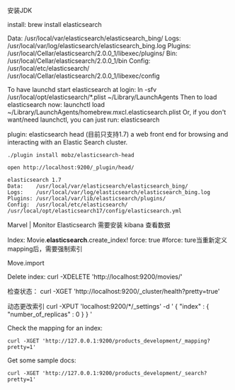 安装JDK

install:
  brew install elasticsearch

Data:    /usr/local/var/elasticsearch/elasticsearch_bing/
Logs:    /usr/local/var/log/elasticsearch/elasticsearch_bing.log
Plugins: /usr/local/Cellar/elasticsearch/2.0.0_1/libexec/plugins/
Bin:     /usr/local/Cellar/elasticsearch/2.0.0_1/bin
Config:  /usr/local/etc/elasticsearch/
         /usr/local/Cellar/elasticsearch/2.0.0_1/libexec/config

To have launchd start elasticsearch at login:
  ln -sfv /usr/local/opt/elasticsearch/*.plist ~/Library/LaunchAgents
Then to load elasticsearch now:
  launchctl load ~/Library/LaunchAgents/homebrew.mxcl.elasticsearch.plist
Or, if you don't want/need launchctl, you can just run:
  elasticsearch

plugin:
  elasticsearch head (目前只支持1.7)
    a web front end for browsing and interacting with an Elastic Search cluster.

    ./plugin install mobz/elasticsearch-head

    open http://localhost:9200/_plugin/head/

    elasticsearch 1.7
    Data:    /usr/local/var/elasticsearch/elasticsearch_bing/
    Logs:    /usr/local/var/log/elasticsearch/elasticsearch_bing.log
    Plugins: /usr/local/var/lib/elasticsearch/plugins/
    Config:  /usr/local/etc/elasticsearch/
    /usr/local/opt/elasticsearch17/config/elasticsearch.yml


  Marvel | Monitor Elasticsearch
  需要安装 kibana 查看数据

Index:
  Movie.__elasticsearch__.create_index! force: true
  #force: ture当重新定义mapping后，需要强制索引

  Move.import

  Delete index: curl -XDELETE 'http://localhost:9200/movies/'

  检查状态：
    curl -XGET 'http://localhost:9200/_cluster/health?pretty=true'

  动态更改索引
    curl -XPUT 'localhost:9200/*/_settings' -d ' { "index" : { "number_of_replicas" : 0 } } '

  Check the mapping for an index:

    curl -XGET 'http://127.0.0.1:9200/products_development/_mapping?pretty=1'

  Get some sample docs:

    curl -XGET 'http://127.0.0.1:9200/products_development/_search?pretty=1'

